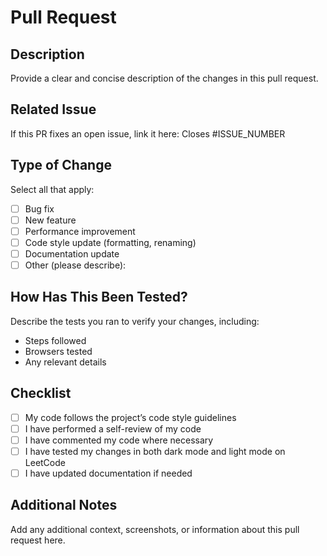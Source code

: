 # Pull Request

## Description
Provide a clear and concise description of the changes in this pull request.

## Related Issue
If this PR fixes an open issue, link it here:
Closes #ISSUE_NUMBER

## Type of Change
Select all that apply:
- [ ] Bug fix
- [ ] New feature
- [ ] Performance improvement
- [ ] Code style update (formatting, renaming)
- [ ] Documentation update
- [ ] Other (please describe):

## How Has This Been Tested?
Describe the tests you ran to verify your changes, including:
- Steps followed
- Browsers tested
- Any relevant details

## Checklist
- [ ] My code follows the project’s code style guidelines
- [ ] I have performed a self-review of my code
- [ ] I have commented my code where necessary
- [ ] I have tested my changes in both dark mode and light mode on LeetCode
- [ ] I have updated documentation if needed

## Additional Notes
Add any additional context, screenshots, or information about this pull request here.
